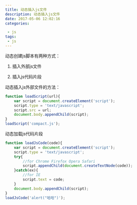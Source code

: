 ```yaml
---
title: 动态插入js文件
description: 动态插入js文件
date: 2017-05-06 12:02:16
categories: 

 - js  
tags:
 - js  
---
```

动态创建js脚本有两种方式：   
   1. 插入外部js文件   

   2. 插入js代码片段  

动态插入js外部文件的方法：  
```javascript
function loadScript(url){
    var script = document.createElement('script');
    script.type = 'text/javascript';
    script.src = url;
    document.body.appendChild(script);
}
loadScript('compact.js');
```

动态加载js代码片段

```javascript
function loadJsCode(code){
    var script = document.createElement('script');
    script.type = 'text/javascript';
    try{
        //for Chrome Firefox Opera Safari
        script.appendChild(document.createTextNode(code));
    }catch(ex){
        //for IE
        script.text = code;
    }
    document.body.appendChild(script);
}
loadJsCode('alert("哈哈")');
```

  